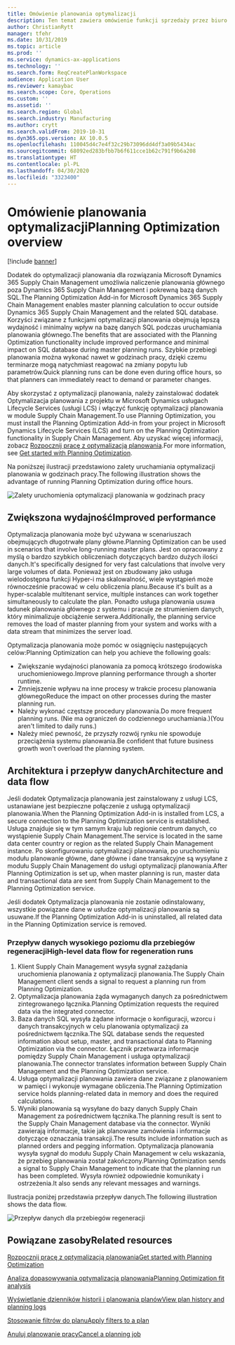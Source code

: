 ```yaml
---
title: Omówienie planowania optymalizacji
description: Ten temat zawiera omówienie funkcji sprzedaży przez biuro obsługi w optymalizacji planowania.
author: ChristianRytt
manager: tfehr
ms.date: 10/31/2019
ms.topic: article
ms.prod: ''
ms.service: dynamics-ax-applications
ms.technology: ''
ms.search.form: ReqCreatePlanWorkspace
audience: Application User
ms.reviewer: kamaybac
ms.search.scope: Core, Operations
ms.custom: ''
ms.assetid: ''
ms.search.region: Global
ms.search.industry: Manufacturing
ms.author: crytt
ms.search.validFrom: 2019-10-31
ms.dyn365.ops.version: AX 10.0.5
ms.openlocfilehash: 110045d4c7e4f32c29b73096dd4df3a09b5434ac
ms.sourcegitcommit: 68092ed283bfbb7b6f611cce1b62c791f9b6a208
ms.translationtype: HT
ms.contentlocale: pl-PL
ms.lasthandoff: 04/30/2020
ms.locfileid: "3323400"
---
```

# <a name="planning-optimization-overview"></a><span data-ttu-id="43078-103">Omówienie planowania optymalizacji</span><span class="sxs-lookup"><span data-stu-id="43078-103">Planning Optimization overview</span></span>

[!include [banner](../../includes/banner.md)]

<span data-ttu-id="43078-104">Dodatek do optymalizacji planowania dla rozwiązania Microsoft Dynamics 365 Supply Chain Management umożliwia naliczenie planowania głównego poza Dynamics 365 Supply Chain Management i pokrewną bazą danych SQL.</span><span class="sxs-lookup"><span data-stu-id="43078-104">The Planning Optimization Add-in for Microsoft Dynamics 365 Supply Chain Management enables master planning calculation to occur outside Dynamics 365 Supply Chain Management and the related SQL database.</span></span> <span data-ttu-id="43078-105">Korzyści związane z funkcjami optymalizacji planowania obejmują lepszą wydajność i minimalny wpływ na bazę danych SQL podczas uruchamiania planowania głównego.</span><span class="sxs-lookup"><span data-stu-id="43078-105">The benefits that are associated with the Planning Optimization functionality include improved performance and minimal impact on SQL database during master planning runs.</span></span> <span data-ttu-id="43078-106">Szybkie przebiegi planowania można wykonać nawet w godzinach pracy, dzięki czemu terminarze mogą natychmiast reagować na zmiany popytu lub parametrów.</span><span class="sxs-lookup"><span data-stu-id="43078-106">Quick planning runs can be done even during office hours, so that planners can immediately react to demand or parameter changes.</span></span>

<span data-ttu-id="43078-107">Aby skorzystać z optymalizacji planowania, należy zainstalować dodatek Optymalizacja planowania z projektu w Microsoft Dynamics usługach Lifecycle Services (usługi LCS) i włączyć funkcję optymalizacji planowania w module Supply Chain Management.</span><span class="sxs-lookup"><span data-stu-id="43078-107">To use Planning Optimization, you must install the Planning Optimization Add-in from your project in Microsoft Dynamics Lifecycle Services (LCS) and turn on the Planning Optimization functionality in Supply Chain Management.</span></span> <span data-ttu-id="43078-108">Aby uzyskać więcej informacji, zobacz [Rozpocznij pracę z optymalizacją planowania](get-started.md).</span><span class="sxs-lookup"><span data-stu-id="43078-108">For more information, see [Get started with Planning Optimization](get-started.md).</span></span>

<span data-ttu-id="43078-109">Na poniższej ilustracji przedstawiono zalety uruchamiania optymalizacji planowania w godzinach pracy.</span><span class="sxs-lookup"><span data-stu-id="43078-109">The following illustration shows the advantage of running Planning Optimization during office hours.</span></span>

![Zalety uruchomienia optymalizacji planowania w godzinach pracy](media/PlanningOptimization1.png)

## <a name="improved-performance"></a><span data-ttu-id="43078-111">Zwiększona wydajność</span><span class="sxs-lookup"><span data-stu-id="43078-111">Improved performance</span></span>

<span data-ttu-id="43078-112">Optymalizacja planowania może być używana w scenariuszach obejmujących długotrwałe plany główne.</span><span class="sxs-lookup"><span data-stu-id="43078-112">Planning Optimization can be used in scenarios that involve long-running master plans.</span></span> <span data-ttu-id="43078-113">Jest on opracowany z myślą o bardzo szybkich obliczeniach dotyczących bardzo dużych ilości danych.</span><span class="sxs-lookup"><span data-stu-id="43078-113">It's specifically designed for very fast calculations that involve very large volumes of data.</span></span> <span data-ttu-id="43078-114">Ponieważ jest on zbudowany jako usługa wielodostępna funkcji Hyper-i ma skalowalność, wiele wystąpień może równocześnie pracować w celu obliczenia planu.</span><span class="sxs-lookup"><span data-stu-id="43078-114">Because it's built as a hyper-scalable multitenant service, multiple instances can work together simultaneously to calculate the plan.</span></span> <span data-ttu-id="43078-115">Ponadto usługa planowania usuwa ładunek planowania głównego z systemu i pracuje ze strumieniem danych, który minimalizuje obciążenie serwera.</span><span class="sxs-lookup"><span data-stu-id="43078-115">Additionally, the planning service removes the load of master planning from your system and works with a data stream that minimizes the server load.</span></span>

<span data-ttu-id="43078-116">Optymalizacja planowania może pomóc w osiągnięciu następujących celów:</span><span class="sxs-lookup"><span data-stu-id="43078-116">Planning Optimization can help you achieve the following goals:</span></span>

- <span data-ttu-id="43078-117">Zwiększanie wydajności planowania za pomocą krótszego środowiska uruchomieniowego.</span><span class="sxs-lookup"><span data-stu-id="43078-117">Improve planning performance through a shorter runtime.</span></span>
- <span data-ttu-id="43078-118">Zmniejszenie wpływu na inne procesy w trakcie procesu planowania głównego</span><span class="sxs-lookup"><span data-stu-id="43078-118">Reduce the impact on other processes during the master planning run.</span></span>
- <span data-ttu-id="43078-119">Należy wykonać częstsze procedury planowania.</span><span class="sxs-lookup"><span data-stu-id="43078-119">Do more frequent planning runs.</span></span> <span data-ttu-id="43078-120">(Nie ma ograniczeń do codziennego uruchamiania.)</span><span class="sxs-lookup"><span data-stu-id="43078-120">(You aren't limited to daily runs.)</span></span>
- <span data-ttu-id="43078-121">Należy mieć pewność, że przyszły rozwój rynku nie spowoduje przeciążenia systemu planowania.</span><span class="sxs-lookup"><span data-stu-id="43078-121">Be confident that future business growth won't overload the planning system.</span></span>

## <a name="architecture-and-data-flow"></a><span data-ttu-id="43078-122">Architektura i przepływ danych</span><span class="sxs-lookup"><span data-stu-id="43078-122">Architecture and data flow</span></span>

<span data-ttu-id="43078-123">Jeśli dodatek Optymalizacja planowania jest zainstalowany z usługi LCS, ustanawiane jest bezpieczne połączenie z usługą optymalizacji planowania.</span><span class="sxs-lookup"><span data-stu-id="43078-123">When the Planning Optimization Add-in is installed from LCS, a secure connection to the Planning Optimization service is established.</span></span> <span data-ttu-id="43078-124">Usługa znajduje się w tym samym kraju lub regionie centrum danych, co wystąpienie Supply Chain Management.</span><span class="sxs-lookup"><span data-stu-id="43078-124">The service is located in the same data center country or region as the related Supply Chain Management instance.</span></span> <span data-ttu-id="43078-125">Po skonfigurowaniu optymalizacji planowania, po uruchomieniu modułu planowanie główne, dane główne i dane transakcyjne są wysyłane z modułu Supply Chain Management do usługi optymalizacji planowania.</span><span class="sxs-lookup"><span data-stu-id="43078-125">After Planning Optimization is set up, when master planning is run, master data and transactional data are sent from Supply Chain Management to the Planning Optimization service.</span></span>

<span data-ttu-id="43078-126">Jeśli dodatek Optymalizacja planowania nie zostanie odinstalowany, wszystkie powiązane dane w usłudze optymalizacji planowania są usuwane.</span><span class="sxs-lookup"><span data-stu-id="43078-126">If the Planning Optimization Add-in is uninstalled, all related data in the Planning Optimization service is removed.</span></span>

### <a name="high-level-data-flow-for-regeneration-runs"></a><span data-ttu-id="43078-127">Przepływ danych wysokiego poziomu dla przebiegów regeneracji</span><span class="sxs-lookup"><span data-stu-id="43078-127">High-level data flow for regeneration runs</span></span>

1. <span data-ttu-id="43078-128">Klient Supply Chain Management wysyła sygnał zażądania uruchomienia planowania z optymalizacji planowania.</span><span class="sxs-lookup"><span data-stu-id="43078-128">The Supply Chain Management client sends a signal to request a planning run from Planning Optimization.</span></span>
2. <span data-ttu-id="43078-129">Optymalizacja planowania żąda wymaganych danych za pośrednictwem zintegrowanego łącznika.</span><span class="sxs-lookup"><span data-stu-id="43078-129">Planning Optimization requests the required data via the integrated connector.</span></span>
3. <span data-ttu-id="43078-130">Baza danych SQL wysyła żądane informacje o konfiguracji, wzorcu i danych transakcyjnych w celu planowania optymalizacji za pośrednictwem łącznika.</span><span class="sxs-lookup"><span data-stu-id="43078-130">The SQL database sends the requested information about setup, master, and transactional data to Planning Optimization via the connector.</span></span> <span data-ttu-id="43078-131">Łącznik przetwarza informacje pomiędzy Supply Chain Management i usługa optymalizacji planowania.</span><span class="sxs-lookup"><span data-stu-id="43078-131">The connector translates information between Supply Chain Management and the Planning Optimization service.</span></span>
4. <span data-ttu-id="43078-132">Usługa optymalizacji planowania zawiera dane związane z planowaniem w pamięci i wykonuje wymagane obliczenia.</span><span class="sxs-lookup"><span data-stu-id="43078-132">The Planning Optimization service holds planning-related data in memory and does the required calculations.</span></span>
5. <span data-ttu-id="43078-133">Wyniki planowania są wysyłane do bazy danych Supply Chain Management za pośrednictwem łącznika.</span><span class="sxs-lookup"><span data-stu-id="43078-133">The planning result is sent to the Supply Chain Management database via the connector.</span></span> <span data-ttu-id="43078-134">Wyniki zawierają informacje, takie jak planowane zamówienia i informacje dotyczące oznaczania transakcji.</span><span class="sxs-lookup"><span data-stu-id="43078-134">The results include information such as planned orders and pegging information.</span></span> <span data-ttu-id="43078-135">Optymalizacja planowania wysyła sygnał do modułu Supply Chain Management w celu wskazania, że przebieg planowania został zakończony.</span><span class="sxs-lookup"><span data-stu-id="43078-135">Planning Optimization sends a signal to Supply Chain Management to indicate that the planning run has been completed.</span></span> <span data-ttu-id="43078-136">Wysyła również odpowiednie komunikaty i ostrzeżenia.</span><span class="sxs-lookup"><span data-stu-id="43078-136">It also sends any relevant messages and warnings.</span></span>

<span data-ttu-id="43078-137">Ilustracja poniżej przedstawia przepływ danych.</span><span class="sxs-lookup"><span data-stu-id="43078-137">The following illustration shows the data flow.</span></span>

![Przepływ danych dla przebiegów regeneracji](media/PlanningOptimization2.png)

## <a name="related-resources"></a><span data-ttu-id="43078-139">Powiązane zasoby</span><span class="sxs-lookup"><span data-stu-id="43078-139">Related resources</span></span>

[<span data-ttu-id="43078-140">Rozpocznij pracę z optymalizacją planowania</span><span class="sxs-lookup"><span data-stu-id="43078-140">Get started with Planning Optimization</span></span>](get-started.md)

[<span data-ttu-id="43078-141">Analiza dopasowywania optymalizacją planowania</span><span class="sxs-lookup"><span data-stu-id="43078-141">Planning Optimization fit analysis</span></span>](planning-optimization-fit-analysis.md)

[<span data-ttu-id="43078-142">Wyświetlanie dzienników historii i planowania planów</span><span class="sxs-lookup"><span data-stu-id="43078-142">View plan history and planning logs</span></span>](plan-history-logs.md)

[<span data-ttu-id="43078-143">Stosowanie filtrów do planu</span><span class="sxs-lookup"><span data-stu-id="43078-143">Apply filters to a plan</span></span>](plan-filters.md)

[<span data-ttu-id="43078-144">Anuluj planowanie pracy</span><span class="sxs-lookup"><span data-stu-id="43078-144">Cancel a planning job</span></span>](cancel-planning-job.md)
